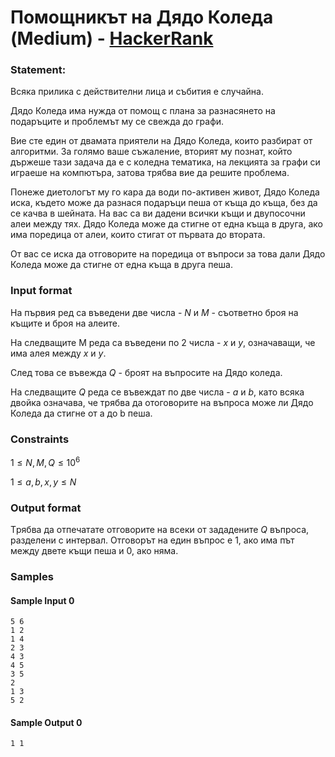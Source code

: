 # Помощникът на Дядо Коледа (Medium) - [HackerRank](<https://www.hackerrank.com/contests/5-2023-2024/challenges/challenge-4506>)


### Statement:

Всяка прилика с действителни лица и събития е случайна.

Дядо Коледа има нужда от помощ с плана за разнасянето на подаръците и проблемът му се свежда до графи.

Вие сте един от двамата приятели на Дядо Коледа, които разбират от алгоритми. За голямо ваше съжаление, вторият му познат, който държеше тази задача да е с коледна тематика, на лекцията за графи си играеше на компютъра, затова трябва вие да решите проблема.

Понеже диетологът му го кара да води по-активен живот, Дядо Коледа иска, където може да разнася подаръци пеша от къща до къща, без да се качва в шейната. На вас са ви дадени всички къщи и двупосочни алеи между тях. Дядо Коледа може да стигне от една къща в друга, ако има поредица от алеи, които стигат от първата до втората.

От вас се иска да отговорите на поредица от въпроси за това дали Дядо Коледа може да стигне от една къща в друга пеша.


### Input format

На първия ред са въведени две числа - $N$ и $M$ - съответно броя на къщите и броя на алеите. 

На следващите M реда са въведени по 2 числа - $x$ и $y$, означаващи, че има алея между $x$ и $y$.

След това се въвежда $Q$ - броят на въпросите на Дядо коледа. 

На следващите $Q$ реда се въвеждат по две числа - $a$ и $b$, като всяка двойка означава, че трябва да отоговорите на въпроса може ли Дядо Коледа да стигне от a до b пеша.


### Constraints

$1 \le N,M,Q \le 10^6$

$1 \le a,b,x,y \le N$

### Output format

Tрябва да отпечатате отговорите на всеки от зададените $Q$ въпроса, разделени с интервал. Отговорът на един въпрос е 1, ако има път между двете къщи пеша и 0, ако няма. 


### Samples


#### Sample Input 0
```
5 6
1 2
1 4
2 3
4 3
4 5
3 5
2
1 3
5 2
```

#### Sample Output 0
```
1 1
```
